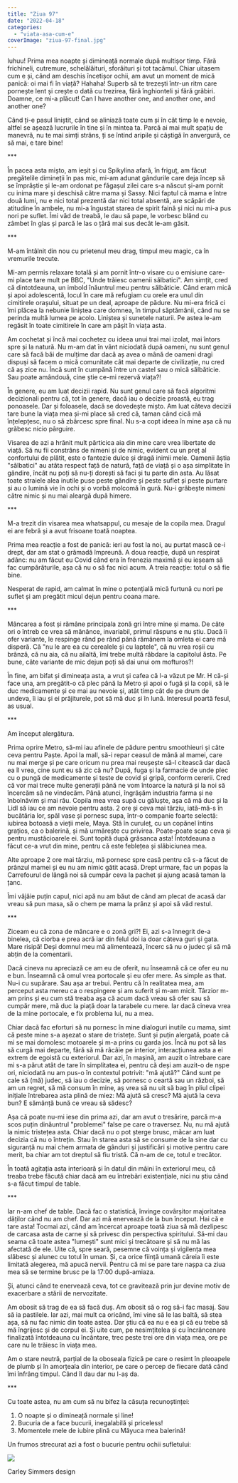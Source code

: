 ```yaml
---
title: "Ziua 97"
date: "2022-04-18"
categories: 
  - "viata-asa-cum-e"
coverImage: "ziua-97-final.jpg"
---
```


Iuhuu! Prima mea noapte și dimineață normale după multișor timp. Fără frichineli, cutremure, schelălăituri, sforăituri și tot tacâmul. Chiar uitasem cum e și, când am deschis încetișor ochii, am avut un moment de mică panică: oi mai fi în viață? Hahaha! Superb să te trezești într-un ritm care pornește lent și crește o dată cu trezirea, fără înghionteli și fără grăbiri. Doamne, ce mi-a plăcut! Can I have another one, and another one, and another one? 

Când ți-e pasul liniștit, când se aliniază toate cum și în cât timp le e nevoie, altfel se așează lucrurile în tine și în mintea ta. Parcă ai mai mult spațiu de manevră, nu te mai simți strâns, ți se întind aripile și câștigă în anvergură, ce să mai, e tare bine!

\*\*\*

În pacea asta mișto, am ieșit și cu Spikylina afară, în friguț, am făcut pregătelile dimineții în pas mic, mi-am adunat gândurile care deja încep să se împrăștie și le-am ordonat pe făgașul zilei care s-a născut și-am pornit cu inima mare și deschisă către mama și Sassy. Nici faptul că mama e între două lumi, nu e nici total prezentă dar nici total absentă, are scăpări de atitudine în ambele, nu mi-a îngustat starea de spirit faină și nici nu mi-a pus nori pe suflet. Îmi văd de treabă, le dau să pape, le vorbesc blând cu zâmbet în glas și parcă le las o țâră mai sus decât le-am găsit.

\*\*\*

M-am întâlnit din nou cu prietenul meu drag, timpul meu magic, ca în vremurile trecute.

Mi-am permis relaxare totală și am pornit într-o visare cu o emisiune care-mi place tare mult pe BBC, "Unde trăiesc oamenii sălbatici". Am simțit, cred că dintotdeauna, un imbold înăuntrul meu pentru sălbăticie. Când eram mică și apoi adolescentă, locul în care mă refugiam cu orele era unul din cimitirele orașului, situat pe un deal, aproape de pădure. Nu mi-era frică ci îmi plăcea la nebunie liniștea care domnea, în timpul săptămânii, când nu se perinda multă lumea pe acolo. Liniștea și sunetele naturii. Pe astea le-am regăsit în toate cimitirele în care am pășit în viața asta.

Am cochetat și încă mai cochetez cu ideea unui trai mai izolat, mai întors spre și la natură. Nu m-am dat în vânt niciodată după oameni, nu sunt genul care să facă băi de mulțime dar dacă aș avea o mână de oameni dragi dispuși să facem o mică comunitate cât mai departe de civilizație, nu cred că aș zice nu. Încă sunt în cumpănă între un castel sau o mică sălbăticie. Sau poate amândouă, cine știe ce-mi rezervă viața?!

În genere, eu am luat decizii rapid. Nu sunt genul care să facă algoritmi decizionali pentru că, tot în genere, dacă iau o decizie proastă, eu trag ponoasele. Dar și foloasele, dacă se dovedește mișto. Am luat câteva decizii tare bune la viața mea și-mi place să cred că, taman când cică mă înțelepțesc, nu o să zbârcesc spre final. Nu s-a copt ideea în mine așa că nu grăbesc nicio pârguire. 

Visarea de azi a hrănit mult părticica aia din mine care vrea libertate de viață. Să nu fii constrâns de nimeni și de nimic, evident cu un preț al confortului de plătit, este o fantezie dulce și dragă inimii mele. Oamenii ăștia "sălbatici" au atâta respect față de natură, față de viață și o așa simplitate în gândire, încât nu poți să nu-ți dorești să faci și tu parte din asta. Au lăsat toate straiele alea inutile puse peste gândire și peste suflet și peste purtare și au o lumină vie în ochi și o vorbă molcomă în gură. Nu-i grăbește nimeni către nimic și nu mai aleargă după himere. 

\*\*\*

M-a trezit din visarea mea whatsappul, cu mesaje de la copila mea. Dragul ei are febră și a avut frisoane toată noaptea.

Prima mea reacție a fost de panică: ieri au fost la noi, au purtat mască ce-i drept, dar am stat o grămadă împreună. A doua reacție, după un respirat adânc: nu am făcut eu Covid când era în frenezia maximă și eu ieșeam să fac cumpărăturile, așa că nu o să fac nici acum. A treia reacție: totul o să fie bine.

Nesperat de rapid, am calmat în mine o potențială mică furtună cu nori pe suflet și am pregătit micul dejun pentru coana mare.

\*\*\*

Mâncarea a fost și rămâne principala zonă gri între mine și mama. De câte ori o întreb ce vrea să mănânce, invariabil, primul răspuns e nu știu. Dacă îi ofer variante, le respinge rând pe rând până rămânem la omleta ei care mă disperă. Că "nu le are ea cu cerealele și cu laptele", că nu vrea roșii cu brânză, că nu aia, că nu ailaltă, îmi trebe multă răbdare la capitolul ăsta. Pe bune, câte variante de mic dejun poți să dai unui om mofturos?!

În fine, am bifat și dimineața asta, a vrut și cafea că l-a văzut pe Mr. H că-și face una, am pregătit-o că plec până la Metro și apoi o fugă și la copii, să le duc medicamente și ce mai au nevoie și, atât timp cât de pe drum de undeva, îi iau și ei prăjiturele, pot să mă duc și în lună. Interesul poartă fesul, as usual.

\*\*\*

Am început alergătura.

Prima oprire Metro, să-mi iau afinele de pădure pentru smoothieuri și câte ceva pentru Paște. Apoi la mall, să-i repar ceasul de mână al mamei, care nu mai merge și pe care oricum nu prea mai reușește să-l citească dar dacă ea îl vrea, cine sunt eu să zic că nu? După, fuga și la farmacie de unde plec cu o pungă de medicamente și teste de covid și gripă, conform cererii. Cred că vor mai trece multe generații până ne vom întoarce la natură și la noi să încercăm să ne vindecăm. Până atunci, îngrășăm industria farma și ne înbolnăvim și mai rău. Copila mea vrea supă cu găluște, așa că mă duc și la Lidl să iau ce am nevoie pentru asta. 2 ore și ceva mai târziu, iată-mă-s în bucătăria lor, spăl vase și pornesc supa, într-o companie foarte selectă: iubirea botoasă a vieții mele, Maya. Stă în curuleț, cu un copănel întins grațios, ca o balerină, și mă urmărește cu privirea. Poate-poate scap ceva și pentru mustăcioarele ei. Sunt topită după grăsanca asta! Întotdeauna a făcut ce-a vrut din mine, pentru că este feblețea și slăbiciunea mea.

Alte aproape 2 ore mai târziu, mă pornesc spre casă pentru că s-a făcut de prânzul mamei și eu nu am nimic gătit acasă. Drept urmare, fac un popas la Carrefourul de lângă noi să cumpăr ceva la pachet și ajung acasă taman la țanc.

Îmi vâjâie puțin capul, nici apă nu am băut de când am plecat de acasă dar vreau să pun masa, să o chem pe mama la prânz și apoi să văd restul.

\*\*\*

Ziceam eu că zona de mâncare e o zonă gri?! Ei, azi s-a înnegrit de-a binelea, că ciorba e prea acră iar din felul doi ia doar câteva guri și gata. Mare risipă! Deși domnul meu mă alimentează, încerc să nu o judec și să mă abțin de la comentarii. 

Dacă cineva nu apreciază ce am eu de oferit, nu înseamnă că ce ofer eu nu e bun. Înseamnă că omul vrea portocale și eu ofer mere. As simple as that. Nu-i cu supărare. Sau așa ar trebui. Pentru că în realitatea mea, am perceput asta mereu ca o respingere și am suferit și m-am micit. Târzior m-am prins și eu cum stă treaba așa că acum dacă vreau să ofer sau să cumpăr mere, mă duc la piață doar la tarabele cu mere. Iar dacă cineva vrea de la mine portocale, e fix problema lui, nu a mea.

Chiar dacă fac eforturi să nu pornesc în mine dialoguri inutile cu mama, simt că peste mine s-a așezat o stare de tristețe. Sunt și puțin alergată, poate că mi se mai domolesc motoarele și m-a prins cu garda jos. Încă nu pot să las să curgă mai departe, fără să mă râcâie pe interior, interacțiunea asta a ei extrem de egoistă cu exteriorul. Dar azi, în mașină, am auzit o întrebare care mi s-a părut atât de tare în simplitatea ei, pentru că deși am auzit-o de nșpe ori, niciodată nu am pus-o în contextul potrivit: "mă ajută?" Când sunt pe cale să (mă) judec, să iau o decizie, să pornesc o ceartă sau un război, să am un regret, să mă consum în mine, aș vrea să nu uit să bag în pliul clipei inițiale întrebarea asta plină de miez: Mă ajută să cresc? Mă ajută la ceva bun? E sămânță bună ce vreau să sădesc?

Așa că poate nu-mi iese din prima azi, dar am avut o tresărire, parcă m-a scos puțin dinăuntrul "problemei" false pe care o traversez. Nu, nu mă ajută la nimic tristețea asta. Chiar dacă nu o pot șterge brusc, măcar am luat decizia că nu o întrețin. Stau în starea asta să se consume de la sine dar cu siguranță nu mai chem armata de gânduri și justificări și motive pentru care merit, ba chiar am tot dreptul să fiu tristă. Că n-am de ce, totul e trecător.

În toată agitația asta interioară și în datul din mâini în exteriorul meu, că treaba trebe făcută chiar dacă am eu întrebări existențiale, nici nu știu când s-a făcut timpul de table.

\*\*\*

Iar n-am chef de table. Dacă fac o statistică, învinge covârșitor majoritatea dăților când nu am chef. Dar azi mă enervează de la bun început. Hai că e tare asta! Tocmai azi, când am încercat aproape toată ziua să mă dezlipesc de carcasa asta de carne și să privesc din perspectiva spiritului. Să-mi dau seama că toate astea "lumești" sunt mici și trecătoare și să nu mă las afectată de ele. Uite că, spre seară, pesemne că voința și vigilența mea slăbesc și alunec cu totul în uman. Și, ca orice ființă umană căreia îi este limitată alegerea, mă apucă nervii. Pentru că mi se pare tare nașpa ca ziua mea să se termine brusc pe la 17:00 după-amiaza. 

Și, atunci când te enervează ceva, tot ce gravitează prin jur devine motiv de exacerbare a stării de nervozitate. 

Am obosit să trag de ea să facă duș. Am obosit să o rog să-i fac masaj. Sau să ia pastilele. Iar azi, mai mult ca oricând, îmi vine să le las baltă, să stea așa, să nu fac nimic din toate astea. Dar știu că ea nu e ea și că eu trebe să mă îngrijesc și de corpul ei. Și uite cum, pe nesimțitelea și cu încrâncenare finalizată întotdeauna cu încântare, trec peste trei ore din viața mea, ore pe care nu le trăiesc în viața mea.

Am o stare neutră, parțial de la oboseala fizică pe care o resimt în pleoapele de plumb și în amorțeala din interior, pe care o percep de fiecare dată când îmi înfrâng timpul. Când îl dau dar nu l-aș da.

\*\*\*

Cu toate astea, nu am cum să nu bifez la căsuța recunoștinței:

1. O noapte și o dimineață normale și line!
2. Bucuria de a face bucurii, inegalabilă și priceless!
3. Momentele mele de iubire plină cu Măyuca mea balerină!

Un frumos strecurat azi a fost o bucurie pentru ochii sufletului:

![](images/kitchen.jpeg)

Carley Simmers design
